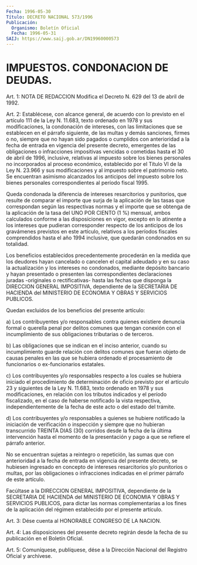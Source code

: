 ```yaml
---
Fecha: 1996-05-30
Título: DECRETO NACIONAL 573/1996
Publicación:
  Organismo: Boletín Oficial
  Fecha: 1996-05-31
SAIJ: https://www.saij.gob.ar/DN19960000573
---
```

# IMPUESTOS. CONDONACION DE DEUDAS.

<a id="1"></a>
Art. 1:  NOTA DE REDACCION Modifica el Decreto N. 629 del 13 de abril de 1992.

<a id="2"></a>
Art. 2: Establécese,  con  alcance  general,  de  acuerdo  con  lo previsto en el artículo 111 de la Ley N. 11.683, texto ordenado en 1978 y sus modificaciones,  la  condonación  de  intereses, con las limitaciones  que  se  establecen en el párrafo siguiente,  de  las multas y demás sanciones,  firmes  o  no, siempre que no hayan sido pagados  o cumplidos con anterioridad a  la  fecha  de  entrada  en vigencia del  presente  decreto,  emergentes  de las obligaciones o infracciones impositivas vencidas o cometidas hasta  el 30 de abril de   1996,  inclusive,  relativas  al  impuesto  sobre  los  bienes personales no incorporados al proceso económico, establecido por el Título  VI  de  la Ley N. 23.966 y sus modificaciones y al impuesto sobre el patrimonio  neto.  Se  encuentran  asimismo alcanzados los anticipos del impuesto sobre los bienes personales correspondientes al período fiscal 1995.

Queda  condonada  la  diferencia  de  intereses  resarcitorios    y punitorios,  que  resulte  de  comparar  el importe que surja de la aplicación  de  las  tasas que correspondan según  las  respectivas normas y el importe que  se obtenga de la aplicación de la tasa del UNO POR CIENTO  (1 %) mensual,  ambos  calculados  conforme  a  las disposiciones  en vigor, excepto en lo atinente a los intereses que pudieran corresponder  respecto  de los anticipos de los gravámenes previstos  en  este artículo, relativos  a  los  períodos  fiscales comprendidos hasta  el  año 1994 inclusive, que quedarán condonados en su totalidad.

Los beneficios establecidos precedentemente procederán en la medida que los deudores hayan cancelado  o  cancelen el capital adeudado y en su caso la actualización y los intereses no condonados, mediante depósito bancario y hayan presentado o presenten las correspondientes declaraciones juradas -originales o rectificativas- hasta las fechas que disponga  la DIRECCION GENERAL IMPOSITIVA, dependiente de la SECRETARIA DE HACIENDA del MINISTERIO DE ECONOMIA Y OBRAS Y SERVICIOS PUBLICOS.

Quedan   excluidos  de  los  beneficios  del  presente    artículo:

a) Los contribuyentes  y/o  responsables  contra  quienes existiere denuncia  formal  o querella penal por delitos comunes  que  tengan conexión con el incumplimiento de sus obligaciones tributarias o de terceros.

b) Las obligaciones que se indican en el inciso anterior, cuando su incumplimiento guarde  relación  con  delitos  comunes  que  fueran objeto  de  causas  penales  en  las  que  se  hubiera  ordenado el procesamiento    de    funcionarios   o  ex-funcionarios  estatales.

c) Los contribuyentes y/o responsables  respecto  a  los  cuales se hubiera  iniciado  el   procedimiento  de  determinación  de oficio previsto por el artículo 23 y siguientes de la Ley N. 11.683, texto ordenado en 1978 y sus modificaciones, en relación con los tributos indicados   y  el  período  fiscalizado,  en  el  caso  de  haberse notificado la  vista  respectiva, independientemente de la fecha de este acto o del estado del trámite.

d)  Los  contribuyentes  y/o  responsables  a  quienes  se  hubiere notificado la iniciación de verificación o inspección y siempre que no hubieran transcurrido TREINTA  DIAS (30) corridos desde la fecha de la última intervención hasta el  momento  de  la  presentación y pago a que se refiere el párrafo anterior.

No  se encuentran sujetas a reintegro o repetición, las  sumas  que con anterioridad  a  la  fecha  de entrada en vigencia del presente decreto, se hubiesen ingresado en concepto de intereses resarcitorios  y/o  punitorios o multas,  por  las  obligaciones  o infracciones indicadas  en  el  primer  párrafo  de  este  artículo.

Facúltase  a  la  DIRECCION  GENERAL IMPOSITIVA, dependiente de  la SECRETARIA  DE  HACIENDA  del MINISTERIO  DE  ECONOMIA  Y  OBRAS  Y SERVICIOS PUBLICOS, para dictar  las  normas  complementarias a los fines  de  la aplicación del régimen establecido  por  el  presente artículo.

<a id="3"></a>
Art.  3:  Dése  cuenta  al HONORABLE CONGRESO  DE  LA  NACION.

<a id="4"></a>
Art. 4: Las  disposiciones  del  presente decreto regirán desde la fecha de su publicación en el Boletín Oficial.

<a id="5"></a>
Art. 5: Comuníquese, publíquese,  dése a la Dirección Nacional del Registro Oficial y archívese.